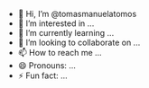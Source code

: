 - 👋 Hi, I’m @tomasmanuelatomos
- 👀 I’m interested in ...
- 🌱 I’m currently learning ...
- 💞️ I’m looking to collaborate on ...
- 📫 How to reach me ...
- 😄 Pronouns: ...
- ⚡ Fun fact: ...

<!---
tomasmanuelatomos/tomasmanuelatomos is a ✨ special ✨ repository because its `README.md` (this file) appears on your GitHub profile.
You can click the Preview link to take a look at your changes.
--->
